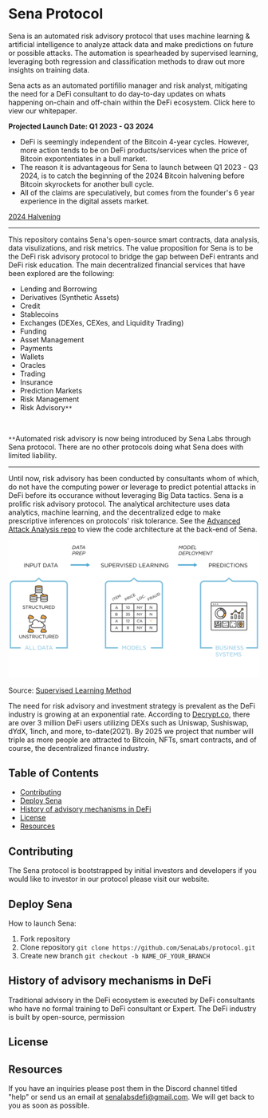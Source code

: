 # Sena Protocol
Sena is an automated risk advisory protocol that uses machine learning & artificial intelligence to analyze attack data and make predictions on future or possible attacks. The automation is spearheaded by supervised learning, leveraging both regression and classification methods to draw out more insights on training data. 

Sena acts as an automated portifilio manager and risk analyst, mitigating the need for a DeFi consultant to do day-to-day updates on whats happening on-chain and off-chain within the DeFi ecosystem. Click here to view our whitepaper. 

<b> Projected Launch Date: Q1 2023 - Q3 2024 </b>

  - DeFi is seemingly independent of the Bitcoin 4-year cycles. However, more action tends to be on DeFi products/services when the price of Bitcoin expontentiates in a bull market. 
  - The reason it is advantageous for Sena to launch between Q1 2023 - Q3 2024, is to catch the beginning of the 2024 Bitcoin halvening before Bitcoin skyrockets for another bull cycle. 
  - All of the claims are speculatively, but comes from the founder's 6 year experience in the digital assets market.
  
[2024 Halvening](https://www.buybitcoinworldwide.com/bitcoin-clock/)

----

This repository contains Sena's open-source smart contracts, data analysis, data visulizations, and risk metrics. The value proposition for Sena is to be the DeFi risk advisory protocol to bridge the gap between DeFi entrants and DeFi risk education. The main decentralized financial services that have been explored are the following:
- Lending and Borrowing
- Derivatives (Synthetic Assets)
- Credit
- Stablecoins
- Exchanges (DEXes, CEXes, and Liquidity Trading)
- Funding
- Asset Management
- Payments
- Wallets
- Oracles
- Trading
- Insurance 
- Prediction Markets
- Risk Management
- Risk Advisory`**`
</br>

`**`Automated risk advisory is now being introduced by Sena Labs through Sena protocol. There are no other protocols doing what Sena does with limited liability.

----

Until now, risk advisory has been conducted by consultants whom of which, do not have the computing power or leverage to predict potential attacks in DeFi before its occurance without leveraging Big Data tactics. Sena is a prolific risk advisory protocol. The analytical architecture uses data analytics, machine learning, and the decentralized edge to make prescriptive inferences on protocols' risk tolerance. See the [Advanced Attack Analysis repo](https://github.com/SenaLabs/adv-attack-analysis.git) to view the code architecture at the back-end of Sena.


<!-- image -->
<p style="text-align:center;">
  <img src="supervised_learning.png" alt="Sena Front Page Beta" width="800" class="center" style="margin-right: 5px;"/>
</p>

Source: [Supervised Learning Method](https://www.tibco.com/reference-center/what-is-supervised-learning)

The need for risk advisory and investment strategy is prevalent as the DeFi industry is growing at an exponential rate. According to [Decrypt.co](https://decrypt.co/76963/uniswaps-growth-pushes-defi-3-million-total-users), there are over 3 million DeFi users utilizing DEXs such as Uniswap, Sushiswap, dYdX, 1inch, and more, to-date(2021). By 2025 we project that number will triple as more people are attracted to Bitcoin, NFTs, smart contracts, and of course, the decentralized finance industry.

## Table of Contents
- [Contributing](#contributing)
- [Deploy Sena](#deploy-sena)
- [History of advisory mechanisms in DeFi](#history-of-advisory-mechanisms-in-defi)
- [License](#license)
- [Resources](#resources)

## Contributing
The Sena protocol is bootstrapped by initial investors and developers if you would like to investor in our protocol please visit our website. 

## Deploy Sena
How to launch Sena:
 1. Fork repository
 3. Clone repository `git clone https://github.com/SenaLabs/protocol.git`
 4. Create new branch `git checkout -b NAME_OF_YOUR_BRANCH`
 
## History of advisory mechanisms in DeFi
Traditional advisory in the DeFi ecosystem is executed by DeFi consultants who have no formal training to DeFi consultant or Expert. The DeFi industry is built by open-source, permission

## License

## Resources
If you have an inquiries please post them in the Discord channel titled "help" or send us an email at senalabsdefi@gmail.com. We will get back to you as soon as possible.
